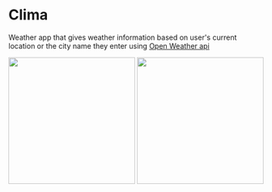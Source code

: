 # Clima 

Weather app that gives weather information based on user's current location or the city name they enter using [Open Weather api](https://openweathermap.org/)

<img src="https://user-images.githubusercontent.com/47930771/101717158-a9034000-3a96-11eb-8a1c-bfdcb295fca5.png" width="250"/>

<img src="https://user-images.githubusercontent.com/47930771/101717172-ae608a80-3a96-11eb-9170-9ff74da983f5.png" width="250"/>


